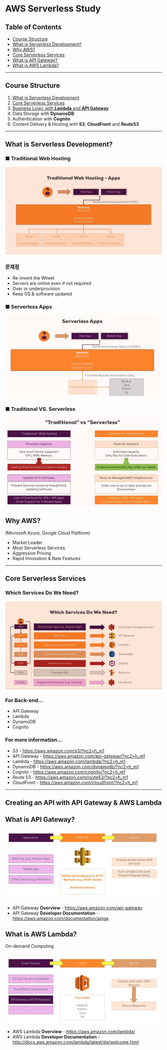 # AWS Serverless Study


## Table of Contents
- [Course Structure](#Course-Structure)
- [What is Serverless Development?](#What-is-Serverless-Development?)
- [Why AWS?](#Why-AWS?)
- [Core Serverless Services](#Core-Serverless-Services)
- [What is API Gateway?](#What-is-API-Gateway?)
- [What is AWS Lambda?](#What-is-AWS-Lambda?)

---

## Course Structure
1. [What is Serverless Development](#What-is-Serverless-Development?)
2. [Core Serverless Services](#Core-Serverless-Services)
3. [Business Logic with **Lambda** and **API Gateway**](#Creating-an-API-with-API-Gateway-&-AWS-Lambda)
4. Data Storage with **DynamoDB**
5. Authentication with **Cognito**
6. Content Delivery & Hosting with **S3**, **CloudFront** and **Route53**

---

## What is Serverless Development?

### ■ Traditional Web Hosting
![Traditional Web Hosting](image/TraditionalWebHosting.png)


### 문제점

- Re-invent the Wheel
- Servers are online even if not required
- Over or underprovision
- Keep OS & software updared

### ■ Serverless Apps
![Serverless Apps](image/ServerlessApps.png)

### ■ Traditional VS. Serverless
![Traditional VS. Serverless](image/TraditionalVsServerless.png)

## Why AWS?

(Microsoft Azure, Google Cloud Platform)

- Market Leader
- Most Serverless Services
- Aggressive Pricing
- Rapid Innovation & New Features

---

## Core Serverless Services

### Which Services Do We Need?
![Which Services Do We Need?](image/WhichServicesDoWeNeed.png)

### For Back-end...
- API Gateway
- Lambda
- DynamoDB
- Cognito

### For more information...
- S3 - https://aws.amazon.com/s3/?nc2=h_m1
- API Gateway - https://aws.amazon.com/api-gateway/?nc2=h_m1
- Lambda - https://aws.amazon.com/lambda/?nc2=h_m1
- DynamoDB - https://aws.amazon.com/dynamodb/?nc2=h_m1
- Cognito - https://aws.amazon.com/cognito/?nc2=h_m1
- Route 53 - https://aws.amazon.com/route53/?nc2=h_m1
- CloudFront - https://aws.amazon.com/cloudfront/?nc2=h_m1

---

## Creating an API with API Gateway & AWS Lambda

## What is API Gateway?
![How it works](image/HowItWorks.png)

- API Gateway **Overview** - https://aws.amazon.com/api-gateway
- API Gateway **Developer Documentation** - https://aws.amazon.com/documentation/apiga

## What is AWS Lambda?

On-demand Computing

![How it works](image/LambdaHowItWorks.png)

- AWS Lambda **Overview** - https://aws.amazon.com/lambda/
- AWS Lambda **Developer Documentation** - http://docs.aws.amazon.com/lambda/latest/dg/welcome.html